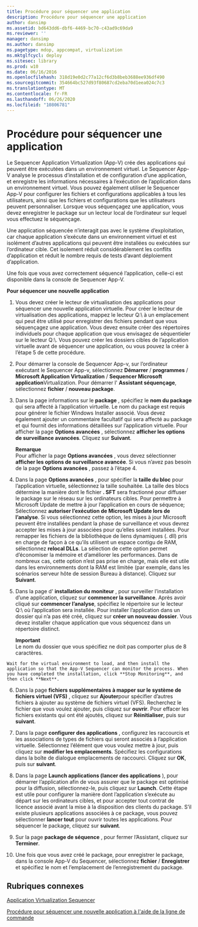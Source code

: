 ```yaml
---
title: Procédure pour séquencer une application
description: Procédure pour séquencer une application
author: dansimp
ms.assetid: bd643dd6-dbf6-4469-bc70-c43ad9c69da9
ms.reviewer: ''
manager: dansimp
ms.author: dansimp
ms.pagetype: mdop, appcompat, virtualization
ms.mktglfcycl: deploy
ms.sitesec: library
ms.prod: w10
ms.date: 06/16/2016
ms.openlocfilehash: 318d19e0d2c77a12cf6d3b8beb3688ee936df490
ms.sourcegitcommit: 354664bc527d93f80687cd2eba70d1eea024c7c3
ms.translationtype: MT
ms.contentlocale: fr-FR
ms.lasthandoff: 06/26/2020
ms.locfileid: "10806781"
---
```

# Procédure pour séquencer une application


Le Sequencer Application Virtualization (App-V) crée des applications qui peuvent être exécutées dans un environnement virtuel. Le Sequencer App-V analyse le processus d’installation et de configuration d’une application, et enregistre les informations nécessaires à l’exécution de l’application dans un environnement virtuel. Vous pouvez également utiliser le Sequencer App-V pour configurer les fichiers et configurations applicables à tous les utilisateurs, ainsi que les fichiers et configurations que les utilisateurs peuvent personnaliser. Lorsque vous séquençagez une application, vous devez enregistrer le package sur un lecteur local de l’ordinateur sur lequel vous effectuez le séquençage.

Une application séquencée n’interagit pas avec le système d’exploitation, car chaque application s’exécute dans un environnement virtuel et est isolément d’autres applications qui peuvent être installées ou exécutées sur l’ordinateur cible. Cet isolement réduit considérablement les conflits d’application et réduit le nombre requis de tests d’avant déploiement d’application.

Une fois que vous avez correctement séquencé l’application, celle-ci est disponible dans la console de Sequencer App-V.

**Pour séquencer une nouvelle application**

1.  Vous devez créer le lecteur de virtualisation des applications pour séquencer une nouvelle application virtuelle. Pour créer le lecteur de virtualisation des applications, mappez le lecteur Q:\\ à un emplacement qui peut être utilisé pour enregistrer des fichiers pendant que vous séquençagez une application. Vous devez ensuite créer des répertoires individuels pour chaque application que vous envisagez de séquentieler sur le lecteur Q:\\. Vous pouvez créer les dossiers cibles de l’application virtuelle avant de séquencer une application, ou vous pouvez la créer à l’étape 5 de cette procédure.

2.  Pour démarrer la console de Sequencer App-v, sur l’ordinateur exécutant le Sequencer App-v, sélectionnez **Démarrer**  /  **programmes**  /  **Microsoft Application Virtualization**  /  **Sequencer Microsoft application**Virtualization. Pour démarrer l' **Assistant séquençage**, sélectionnez **fichier**  /  **nouveau package**.

3.  Dans la page informations sur le **package** , spécifiez le **nom du package** qui sera affecté à l’application virtuelle. Le nom du package est requis pour générer le fichier Windows Installer associé. Vous devez également ajouter un commentaire facultatif qui sera affecté au package et qui fournit des informations détaillées sur l’application virtuelle. Pour afficher la page **Options avancées** , sélectionnez **afficher les options de surveillance avancées**. Cliquez sur **Suivant**.

    **Remarque**  
    Pour afficher la page **Options avancées** , vous devez sélectionner **afficher les options de surveillance avancée**. Si vous n’avez pas besoin de la page **Options avancées** , passez à l’étape 4.



4.  Dans la page **Options avancées** , pour spécifier la **taille du bloc** pour l’application virtuelle, sélectionnez la taille souhaitée. La taille des blocs détermine la manière dont le fichier **. SFT** sera fractionné pour diffuser le package sur le réseau sur les ordinateurs cibles. Pour permettre à Microsoft Update de mettre à jour l’application en cours de séquence; Sélectionnez **autoriser l’exécution de Microsoft Update lors de l’analyse**. Si vous sélectionnez cette option, les mises à jour Microsoft peuvent être installées pendant la phase de surveillance et vous devrez accepter les mises à jour associées pour qu’elles soient installées. Pour remapper les fichiers de la bibliothèque de liens dynamiques (. dll) pris en charge de façon à ce qu’ils utilisent un espace contigu de RAM, sélectionnez **relocal DLLs**. La sélection de cette option permet d’économiser la mémoire et d’améliorer les performances. Dans de nombreux cas, cette option n’est pas prise en charge, mais elle est utile dans les environnements dont la RAM est limitée (par exemple, dans les scénarios serveur hôte de session Bureau à distance). Cliquez sur **Suivant**.

5.  Dans la page d' **installation du moniteur** , pour surveiller l’installation d’une application, cliquez sur **commencer la surveillance**. Après avoir cliqué sur **commencer l’analyse**, spécifiez le répertoire sur le lecteur Q:\\ où l’application sera installée. Pour installer l’application dans un dossier qui n’a pas été créé, cliquez sur **créer un nouveau dossier**. Vous devez installer chaque application que vous séquencez dans un répertoire distinct.

    **Important**  
    Le nom du dossier que vous spécifiez ne doit pas comporter plus de 8 caractères.



~~~
Wait for the virtual environment to load, and then install the application so that the App-V Sequencer can monitor the process. When you have completed the installation, click **Stop Monitoring**, and then click **Next**.
~~~

6. Dans la page **fichiers supplémentaires à mapper sur le système de fichiers virtuel (VFS)** , cliquez sur **Ajouter**pour spécifier d’autres fichiers à ajouter au système de fichiers virtuel (VFS). Recherchez le fichier que vous voulez ajouter, puis cliquez sur **ouvrir**. Pour effacer les fichiers existants qui ont été ajoutés, cliquez sur **Réinitialiser**, puis sur **suivant**.

7. Dans la page **configurer des applications** , configurez les raccourcis et les associations de types de fichiers qui seront associés à l’application virtuelle. Sélectionnez l’élément que vous voulez mettre à jour, puis cliquez sur **modifier les emplacements**. Spécifiez les configurations dans la boîte de dialogue emplacements de raccourci. Cliquez sur **OK**, puis sur **suivant**.

8. Dans la page **Launch applications (lancer des applications** ), pour démarrer l’application afin de vous assurer que le package est optimisé pour la diffusion, sélectionnez-le, puis cliquez sur **Launch**. Cette étape est utile pour configurer la manière dont l’application s’exécute au départ sur les ordinateurs cibles, et pour accepter tout contrat de licence associé avant la mise à la disposition des clients du package. S’il existe plusieurs applications associées à ce package, vous pouvez sélectionner **lancer tout** pour ouvrir toutes les applications. Pour séquencer le package, cliquez sur **suivant**.

9. Sur la page **package de séquence** , pour fermer l’Assistant, cliquez sur **Terminer**.

10. Une fois que vous avez créé le package, pour enregistrer le package, dans la console App-V du Sequencer, sélectionnez **fichier**  /  **Enregistrer** et spécifiez le nom et l’emplacement de l’enregistrement du package.

## Rubriques connexes


[Application Virtualization Sequencer](application-virtualization-sequencer.md)

[Procédure pour séquencer une nouvelle application à l'aide de la ligne de commande](how-to-sequence-a-new-application-by-using-the-command-line.md)









